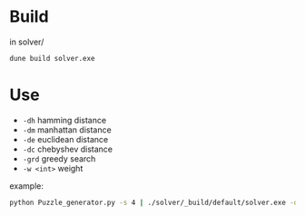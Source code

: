 # Build

in solver/

```cmd
dune build solver.exe
```

# Use

- `-dh` hamming distance
- `-dm` manhattan distance
- `-de` euclidean distance
- `-dc` chebyshev distance
- `-grd` greedy search
- `-w <int>` weight

example:
```cmd
python Puzzle_generator.py -s 4 | ./solver/_build/default/solver.exe -dc -w 5
```
